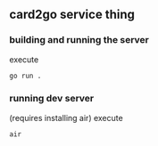## card2go service thing

### building and running the server
execute
```sh
go run .
```

### running dev server
(requires installing air) execute
```sh
air
```